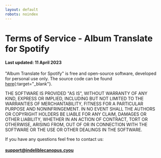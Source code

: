 ```yaml
---
layout: default
robots: noindex
---
```


# Terms of Service - Album Translate for Spotify

#### Last updated: 11 April 2023

"Album Translate for Spotify" is free and open-source software, developed for personal use only. The source code can be found [here](https://github.com/indeliblecanopus/album-translate-for-spotify){:target="_blank"}.

THE SOFTWARE IS PROVIDED "AS IS", WITHOUT WARRANTY OF ANY KIND, EXPRESS OR
IMPLIED, INCLUDING BUT NOT LIMITED TO THE WARRANTIES OF MERCHANTABILITY,
FITNESS FOR A PARTICULAR PURPOSE AND NONINFRINGEMENT. IN NO EVENT SHALL THE
AUTHORS OR COPYRIGHT HOLDERS BE LIABLE FOR ANY CLAIM, DAMAGES OR OTHER
LIABILITY, WHETHER IN AN ACTION OF CONTRACT, TORT OR OTHERWISE, ARISING FROM,
OUT OF OR IN CONNECTION WITH THE SOFTWARE OR THE USE OR OTHER DEALINGS IN
THE SOFTWARE.

If you have any questions feel free to contact us:

#### [support@indeliblecanopus.cyou](mailto:support@indeliblecanopus.cyou)



